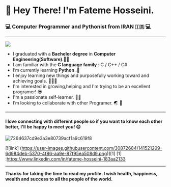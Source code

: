 # :wave: Hey There! I'm Fateme Hosseini.  #
###  :computer: Computer Programmer and Pythonist from IRAN  :iran:  :computer: ###
---
 ![](https://imgprx.livejournal.net/4ea3c9853f469e66433e1ba01bb8a75d685f54d9/YhLdR68Z0OwssUlGsqC0zTdPbnpD-AgcusF5necJIVug6IN6fPgkWJDp4HN2zOwNdCMCAlhWI5hZZkIyidEJWb2K-PNVlTrkXxN5OZRgdMA)
- I graduated with a **Bachelor degree** in **Computer Engineering(Software)**.👩‍🎓
- I am familiar with the **C language family** : C / C++ / C#
- I’m currently learning  **Python** .:snake:
- I enjoy learning new things and purposefully working toward and achieving goals. :muscle::muscle::muscle:
- I'm interested in growing,helping and I'm trying to be an excellent programer! :sunglasses:
- I'm a passionate self-learner. :woman_technologist:
- I’m looking to collaborate with other Programer. :earth_asia: :handshake:

---
#### I love connecting with different people so if you want to know each other better, I'll be happy to meet you! 😊 ####
![7264637cd9e3a3e80739acf1a9c619f8](https://user-images.githubusercontent.com/30872684/141693399-ccc50f34-2c54-49f7-bfde-80543e9d9f02.jpg)


[![link] (https://user-images.githubusercontent.com/30872684/141521209-6d984deb-5370-4f86-aa9e-87f95ea508d9.png)][1]
[1] :https://www.linkedin.com/in/fateme-hosseini-183aa2133

---

**Thanks for taking the time to read my profile. I wish health, happiness, wealth and success to all the people of the world.** 




